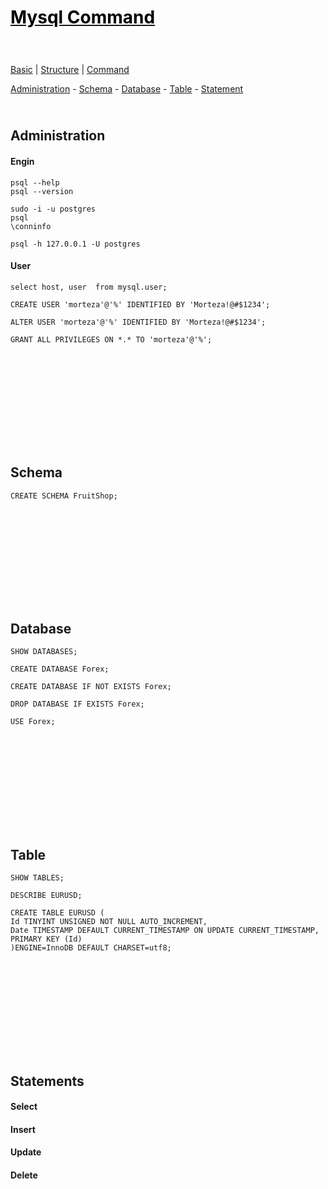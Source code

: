 <style>
.md0{padding-bottom: 150px;}
.md1{padding-bottom: 75px;}
.md2{padding-bottom: 50px;}
.md3{padding-bottom: 25px;}
.md4{padding-bottom: 5px;}
.md5{padding-bottom: 10px;}
.tbl1 td#header{background-color: D1ECCF}
.tbl1 tr#header{background-color: D1ECCF}
.red{color:#E74C3C}
.blue{color:#3498DB}
.green{color:##28B463}
table{border: 0px solid black;}
</style>


# [<span style="color:black;">Mysql Command</span>](Mysql.md)


<div class="md3"></div>

[Basic](Basic.md) | 
[Structure](Structure.md) | 
[Command](Command.md)


<div class="md3">
<a href="#administration">Administration</a> - 
<a href="#schema">Schema</a> - 
<a href="#database">Database</a> -
<a href="#table">Table</a> -
<a href="#statement">Statement</a>
</div>





## Administration

<div class="md1">

#### Engin
	psql --help
	psql --version

	sudo -i -u postgres
	psql
	\conninfo

	psql -h 127.0.0.1 -U postgres

#### User

	select host, user  from mysql.user;

	CREATE USER 'morteza'@'%' IDENTIFIED BY 'Morteza!@#$1234';

	ALTER USER 'morteza'@'%' IDENTIFIED BY 'Morteza!@#$1234';

	GRANT ALL PRIVILEGES ON *.* TO 'morteza'@'%';
	
</div>








<div class="md1"></div>

## Schema
	CREATE SCHEMA FruitShop;






<div class="md0"></div>

## Database
	SHOW DATABASES;

	CREATE DATABASE Forex;

	CREATE DATABASE IF NOT EXISTS Forex;

	DROP DATABASE IF EXISTS Forex;

	USE Forex;






<div class="md0"></div>

## Table
	SHOW TABLES;

	DESCRIBE EURUSD;

	CREATE TABLE EURUSD (
	Id TINYINT UNSIGNED NOT NULL AUTO_INCREMENT,
	Date TIMESTAMP DEFAULT CURRENT_TIMESTAMP ON UPDATE CURRENT_TIMESTAMP,
	PRIMARY KEY (Id)
	)ENGINE=InnoDB DEFAULT CHARSET=utf8;



<div class="md0"></div>

## Statements

#### Select

#### Insert

#### Update

#### Delete

